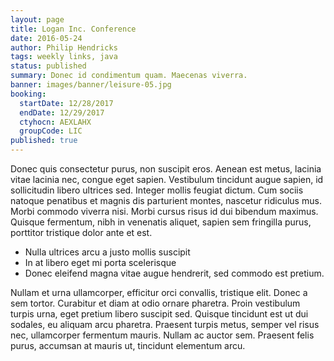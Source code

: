 ```yaml
---
layout: page
title: Logan Inc. Conference
date: 2016-05-24
author: Philip Hendricks
tags: weekly links, java
status: published
summary: Donec id condimentum quam. Maecenas viverra.
banner: images/banner/leisure-05.jpg
booking:
  startDate: 12/28/2017
  endDate: 12/29/2017
  ctyhocn: AEXLAHX
  groupCode: LIC
published: true
---
```

Donec quis consectetur purus, non suscipit eros. Aenean est metus, lacinia vitae lacinia nec, congue eget sapien. Vestibulum tincidunt augue sapien, id sollicitudin libero ultrices sed. Integer mollis feugiat dictum. Cum sociis natoque penatibus et magnis dis parturient montes, nascetur ridiculus mus. Morbi commodo viverra nisi. Morbi cursus risus id dui bibendum maximus. Quisque fermentum, nibh in venenatis aliquet, sapien sem fringilla purus, porttitor tristique dolor ante et est.

* Nulla ultrices arcu a justo mollis suscipit
* In at libero eget mi porta scelerisque
* Donec eleifend magna vitae augue hendrerit, sed commodo est pretium.

Nullam et urna ullamcorper, efficitur orci convallis, tristique elit. Donec a sem tortor. Curabitur et diam at odio ornare pharetra. Proin vestibulum turpis urna, eget pretium libero suscipit sed. Quisque tincidunt est ut dui sodales, eu aliquam arcu pharetra. Praesent turpis metus, semper vel risus nec, ullamcorper fermentum mauris. Nullam ac auctor sem. Praesent felis purus, accumsan at mauris ut, tincidunt elementum arcu.
